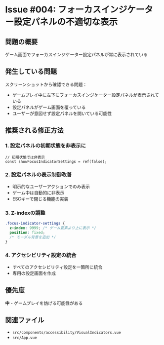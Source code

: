 # Issue #004: フォーカスインジケーター設定パネルの不適切な表示

## 問題の概要
ゲーム画面でフォーカスインジケーター設定パネルが常に表示されている

## 発生している問題
スクリーンショットから確認できる問題：
- ゲームプレイ中に左下にフォーカスインジケーター設定パネルが表示されている
- 設定パネルがゲーム画面を覆っている
- ユーザーが意図せず設定パネルを開いている可能性

## 推奨される修正方法

### 1. 設定パネルの初期状態を非表示に
```vue
// 初期状態では非表示
const showFocusIndicatorSettings = ref(false);
```

### 2. 設定パネルの表示制御改善
- 明示的なユーザーアクションでのみ表示
- ゲーム中は自動的に非表示
- ESCキーで閉じる機能の実装

### 3. Z-indexの調整
```css
.focus-indicator-settings {
  z-index: 9999; /* ゲーム要素より上に表示 */
  position: fixed;
  /* モーダル背景を追加 */
}
```

### 4. アクセシビリティ設定の統合
- すべてのアクセシビリティ設定を一箇所に統合
- 専用の設定画面を作成

## 優先度
**中** - ゲームプレイを妨げる可能性がある

## 関連ファイル
- `src/components/accessibility/VisualIndicators.vue`
- `src/App.vue`